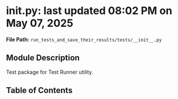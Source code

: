 # __init__.py: last updated 08:02 PM on May 07, 2025

**File Path:** `run_tests_and_save_their_results/tests/__init__.py`

## Module Description

Test package for Test Runner utility.

## Table of Contents
